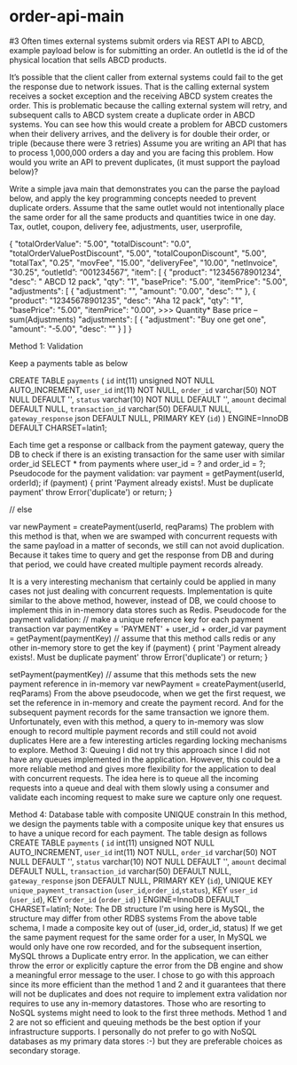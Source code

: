 # order-api-main



#3 Often times external systems submit orders via REST API to ABCD, example payload below is for submitting an order.
An outletId is the id of the physical location that sells ABCD products.

It’s possible that the client caller from external systems could fail to the get the response due to network issues. 
That is the calling external system receives a socket exception and the receiving ABCD system creates the order. 
This is problematic because the calling external system will retry, and subsequent calls to ABCD system create a duplicate order in ABCD systems.
You can see how this would create a problem for ABCD customers when their delivery arrives, and the delivery is for double their order, or triple (because there were 3 retries)
Assume you are writing an API that has to process 1,000,000 orders a day and you are facing this problem.
How would you write an API to prevent duplicates, (it must support the payload below)?

Write a simple java main that demonstrates you can the parse the payload below, and apply the key programming concepts needed to prevent duplicate orders.
Assume that the same outlet would not intentionally place the same order for all the same products and quantities twice in one day.
Tax, outlet, coupon, delivery fee, adjustments, user, userprofile, 


{
	"totalOrderValue": "5.00", 
	"totalDiscount": "0.0", 
	"totalOrderValuePostDiscount", "5.00", 
	"totalCouponDiscount", "5.00", 
	"totalTax", "0.25", 
	"movFee", "15.00", 
	"deliveryFee", "10.00", 
	"netInvoice", "30.25", 
	“outletId”: “001234567”,
	"item": [
        {
          "product": "12345678901234",
          "desc": " ABCD 12 pack",
          "qty": "1",
          "basePrice": "5.00",
          "itemPrice": "5.00",
          "adjustments": [
            {
              "adjustment": "",
              "amount": "0.00",
              "desc": ""
            },
	        {
          "product": "12345678901235",
          "desc": "Aha 12 pack",
          "qty": "1",
          "basePrice": "5.00",
          "itemPrice": "0.00", >>> Quantity* Base price – sum(Adjustments)
          "adjustments": [
            {
              "adjustment": "Buy one get one",
              "amount": "-5.00",
              "desc": ""
            }
          ]
}

Method 1:  Validation


Keep a payments table as below 

CREATE TABLE `payments` (
  `id` int(11) unsigned NOT NULL AUTO_INCREMENT,
  `user_id` int(11) NOT NULL,
  `order_id` varchar(50) NOT NULL DEFAULT '',
  `status` varchar(10) NOT NULL DEFAULT '',
  `amount` decimal DEFAULT NULL,
  `transaction_id` varchar(50) DEFAULT NULL,
  `gateway_response` json DEFAULT NULL,
  PRIMARY KEY (`id`)
) ENGINE=InnoDB DEFAULT CHARSET=latin1;



Each time get a response or callback from the payment gateway, query the DB to check if there is an existing transaction for the same user with similar order_id
SELECT * from payments where user_id = ? and order_id = ?;
Pseudocode for the payment validation:
var payment = getPayment(userId, orderId);
if (payment) {
  print 'Payment already exists!. Must be duplicate payment'
  throw Error('duplicate') or return;
}

// else

var newPayment = createPayment(userId, reqParams)
The problem with this method is that, when we are swamped with concurrent requests with the same payload in a matter of seconds, we still can not avoid duplication. Because it takes time to query and get the response from DB and during that period, we could have created multiple payment records already.


It is a very interesting mechanism that certainly could be applied in many cases not just dealing with concurrent requests. Implementation is quite similar to the above method, however, instead of DB, we could choose to implement this in in-memory data stores such as Redis.
Pseudocode for the payment validation:
// make a unique reference key for each payment transaction
var paymentKey = 'PAYMENT' + user_id + order_id
var payment = getPayment(paymentKey) // assume that this method calls redis or any other in-memory store to get the key
if (payment) {
  print 'Payment already exists!. Must be duplicate payment'
  throw Error('duplicate') or return;
}

setPayment(paymentKey) // assume that this methods sets the new payment reference in in-memory
var newPayment = createPayment(userId, reqParams)
From the above pseudocode, when we get the first request, we set the reference in in-memory and create the payment record. And for the subsequent payment records for the same transaction we ignore them.
Unfortunately, even with this method, a query to in-memory was slow enough to record multiple payment records and still could not avoid duplicates
Here are a few interesting articles regarding locking mechanisms to explore.
Method 3: Queuing
I did not try this approach since I did not have any queues implemented in the application. However, this could be a more reliable method and gives more flexibility for the application to deal with concurrent requests.
The idea here is to queue all the incoming requests into a queue and deal with them slowly using a consumer and validate each incoming request to make sure we capture only one request.

Method 4: Database table with composite UNIQUE constrain
In this method, we design the payments table with a composite unique key that ensures us to have a unique record for each payment. The table design as follows
CREATE TABLE `payments` (
  `id` int(11) unsigned NOT NULL AUTO_INCREMENT,
  `user_id` int(11) NOT NULL,
  `order_id` varchar(50) NOT NULL DEFAULT '',
  `status` varchar(10) NOT NULL DEFAULT '',
  `amount` decimal DEFAULT NULL,
  `transaction_id` varchar(50) DEFAULT NULL,
  `gateway_response` json DEFAULT NULL,
  PRIMARY KEY (`id`),
  UNIQUE KEY `unique_payment_transaction` (`user_id`,`order_id`,`status`),
  KEY `user_id` (`user_id`),
  KEY `order_id` (`order_id`)
) ENGINE=InnoDB DEFAULT CHARSET=latin1;
Note: The DB structure I'm using here is MySQL, the structure may differ from other RDBS systems
From the above table schema, I made a composite key out of (user_id, order_id, status)
If we get the same payment request for the same order for a user, In MySQL we would only have one row recorded, and for the subsequent insertion, MySQL throws a Duplicate entry error. In the application, we can either throw the error or explicitly capture the error from the DB engine and show a meaningful error message to the user.
I chose to go with this approach since its more efficient than the method 1 and 2 and it guarantees that there will not be duplicates and does not require to implement extra validation nor requires to use any in-memory datastores.
Those who are resorting to NoSQL systems might need to look to the first three methods. Method 1 and 2 are not so efficient and queuing methods be the best option if your infrastructure supports. I personally do not prefer to go with NoSQL databases as my primary data stores :-) but they are preferable choices as secondary storage.



 

